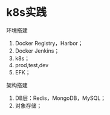 # k8s实践

环境搭建
1. Docker Registry，Harbor；
2. Docker Jenkins；
3. k8s；
3. prod,test,dev
4. EFK；

架构搭建
1. DB层：Redis，MongoDB，MySQL；
2. 对象存储；
